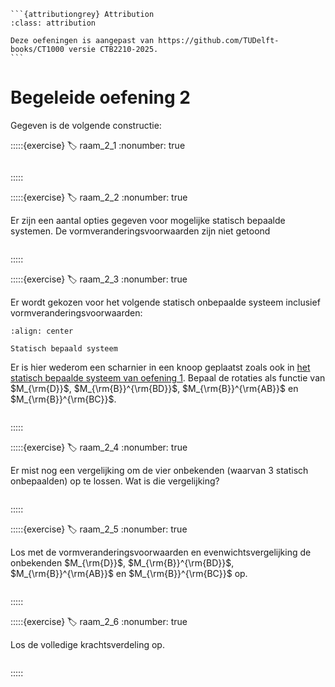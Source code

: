 ````{margin}
```{attributiongrey} Attribution
:class: attribution

Deze oefeningen is aangepast van https://github.com/TUDelft-books/CT1000 versie CTB2210-2025.
```
````

# Begeleide oefening 2

Gegeven is de volgende constructie:

:::::{exercise}
:label: raam_2_1
:nonumber: true

```{h5p} https://tudelft.h5p.com/content/1292652260765673357/embed
```


:::::

:::::{exercise}
:label: raam_2_2
:nonumber: true

Er zijn een aantal opties gegeven voor mogelijke statisch bepaalde systemen. De vormveranderingsvoorwaarden zijn niet getoond

```{h5p} https://tudelft.h5p.com/content/1292652255908105857/embed
```

:::::

:::::{exercise}
:label: raam_2_3
:nonumber: true

Er wordt gekozen voor het volgende statisch onbepaalde systeem inclusief vormveranderingsvoorwaarden:

```{figure} ./lesoefeningen_data/structure2.svg
:align: center

Statisch bepaald systeem
```

Er is hier wederom een scharnier in een knoop geplaatst zoals ook in [het statisch bepaalde systeem van oefening 1](statisch_onbepaald_C). Bepaal de rotaties als functie van $M_{\rm{D}}$, $M_{\rm{B}}^{\rm{BD}}$, $M_{\rm{B}}^{\rm{AB}}$ en $M_{\rm{B}}^{\rm{BC}}$.

```{h5p} https://tudelft.h5p.com/content/1292652275086136557/embed
```

:::::

:::::{exercise}
:label: raam_2_4
:nonumber: true

Er mist nog een vergelijking om de vier onbekenden (waarvan 3 statisch onbepaalden) op te lossen. Wat is die vergelijking?

```{h5p} https://tudelft.h5p.com/content/1292652280843962007/embed
```

:::::

:::::{exercise}
:label: raam_2_5
:nonumber: true

Los met de vormveranderingsvoorwaarden en evenwichtsvergelijking de onbekenden $M_{\rm{D}}$, $M_{\rm{B}}^{\rm{BD}}$, $M_{\rm{B}}^{\rm{AB}}$ en $M_{\rm{B}}^{\rm{BC}}$ op.

```{h5p} https://tudelft.h5p.com/content/1292652282254607197/embed
```

:::::

:::::{exercise}
:label: raam_2_6
:nonumber: true

Los de volledige krachtsverdeling op.

```{h5p} https://tudelft.h5p.com/content/1292652285215101017/embed
```

:::::
